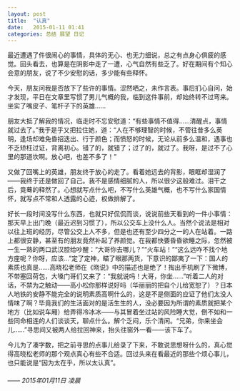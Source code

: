 ```yaml
---
layout: post
title:  "认真"
date:   2015-01-11 01:41
categories: 总结 展望 日记
---
```


最近遭遇了件很闹心的事情，具体的无心、也无力细说，总之有点身心俱疲的感觉。回头看去，也算是在阴影中走了一遭，心气自然有些乏了。好在期间有个知心会意的朋友，说了不少安慰的话，多少能有些释怀。

今天，朋友问我是否放下了些许的事情。涩然哂之，未作言表。事后扪心自问，始才发现，平日在文章里写惯了男儿气概的我，临到这件事前，却始终转不过弯来。坐实了嘴皮子、笔杆子下的英雄……

朋友大抵了解我的情况，临走时不忘安慰道：“有些事情不值得……清醒点，事情就过去了。”我于是乎又把拉住她，道：“人在不够理智的时候，不管往昔多么英明，逢场却难免昏招迭出、行于颜色；而愤怒的时候，无论从前多么温和，遇事也不乏矫枉过证，背离初心。错了的，就错了；过了的，就过了。我呀，是过不了心里的那道坎啊。放心吧，也差不多了！”

又做了回嘴上的英雄，朋友终于放心的走了。看着她远去的背影，眼眶却湿润了——我终于还是做回了自己。我不是感情细腻的人，所以很少这般难过。泪干之后，竟蓦的释然了。心想就写点什么吧，不写什么英雄气概，也不写什么家国情怀，就写点不常和人透露的心迹，权做排解了。

好长一段时间没写什么东西，也就只好侃侃而谈，说说前些天看到的一件小事情：那天早上出门晚（最近迟到习惯了），所以公交车上没什么人。当然个说法是相对以往上班的经历，尽管公交上人不多，但是也还有至少四分之一的人在站着。一路上都很安静，甚至有的朋友竟然补起了养颜觉。在我都快要昏昏欲睡之际，忽然被一生一熟的两口武汉腔给吵醒：“大哥你去哪儿？”“火车站！”“这么远咋不找个地方座呢？你呀，应该...”定了定神，瞄了眼那两货，下意识的鄙夷了一下：国人的素质也真是……高晓松老师在《晓说》中的描述也是绝了！掏出手机刷了下微博，不带塞回荷包，大嗓门哥们又来了：“我就说吗！大哥，你坐……”听着二人的对话，不禁为之触动——高小松你那样说好吗（华丽丽的把自个儿给宽恕了）？日本人地铁的安静不能完全的说明素质高啊什么的，这是不是侧面的应证了他们太没人情味了啊？毕竟我们的生活面对的是活生生的人，没必要因为所谓的素质就把某个地方（比如说车厢）给弄得冷冰冰——与其冒着坐过站的风险睡大觉，倒不如和一些同命相连的人们谈谈天，聊点什么。解个乏闷，乐个清闲。“兄弟，你来坐会儿……”寻思间又被两人给拉回神来，抬头往窗外一看——该下车了。

今儿为了凑字数，把之前寻思的点事儿给录了下来，不敢说思想呀什么的，真心觉得高晓松老师的那个观点真心有些不合适。回过头来在看最近的那些个烦心事儿，也只能说是“因为太在乎，所以太认真”。

###### —— 2015年01月11日 凌晨